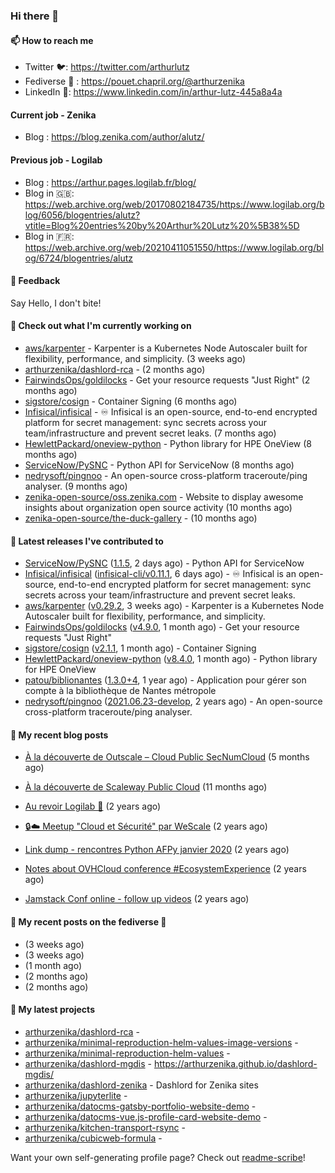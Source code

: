 ### Hi there 👋

#### 📫 How to reach me

- Twitter 🐦: https://twitter.com/arthurlutz
- Fediverse 🐘 : https://pouet.chapril.org/@arthurzenika
- LinkedIn 👔:  https://www.linkedin.com/in/arthur-lutz-445a8a4a

#### Current job - Zenika 

- Blog : https://blog.zenika.com/author/alutz/

#### Previous job - Logilab

- Blog : https://arthur.pages.logilab.fr/blog/
- Blog in 🇬🇧: https://web.archive.org/web/20170802184735/https://www.logilab.org/blog/6056/blogentries/alutz?vtitle=Blog%20entries%20by%20Arthur%20Lutz%20%5B38%5D
- Blog in 🇫🇷: https://web.archive.org/web/20210411051550/https://www.logilab.org/blog/6724/blogentries/alutz

#### 💬 Feedback

Say Hello, I don't bite!

#### 👷 Check out what I'm currently working on

- [aws/karpenter](https://github.com/aws/karpenter) - Karpenter is a Kubernetes Node Autoscaler built for flexibility, performance, and simplicity. (3 weeks ago)
- [arthurzenika/dashlord-rca](https://github.com/arthurzenika/dashlord-rca) -  (2 months ago)
- [FairwindsOps/goldilocks](https://github.com/FairwindsOps/goldilocks) - Get your resource requests &#34;Just Right&#34; (2 months ago)
- [sigstore/cosign](https://github.com/sigstore/cosign) - Container Signing (6 months ago)
- [Infisical/infisical](https://github.com/Infisical/infisical) - ♾ Infisical is an open-source, end-to-end encrypted platform for secret management: sync secrets across your team/infrastructure and prevent secret leaks. (7 months ago)
- [HewlettPackard/oneview-python](https://github.com/HewlettPackard/oneview-python) - Python library for HPE OneView (8 months ago)
- [ServiceNow/PySNC](https://github.com/ServiceNow/PySNC) - Python API for ServiceNow (8 months ago)
- [nedrysoft/pingnoo](https://github.com/nedrysoft/pingnoo) - An open-source cross-platform traceroute/ping analyser. (9 months ago)
- [zenika-open-source/oss.zenika.com](https://github.com/zenika-open-source/oss.zenika.com) - Website to display awesome insights about organization open source activity (10 months ago)
- [zenika-open-source/the-duck-gallery](https://github.com/zenika-open-source/the-duck-gallery) -  (10 months ago)


#### 🔭 Latest releases I've contributed to

- [ServiceNow/PySNC](https://github.com/ServiceNow/PySNC) ([1.1.5](https://github.com/ServiceNow/PySNC/releases/tag/1.1.5), 2 days ago) - Python API for ServiceNow
- [Infisical/infisical](https://github.com/Infisical/infisical) ([infisical-cli/v0.11.1](https://github.com/Infisical/infisical/releases/tag/infisical-cli/v0.11.1), 6 days ago) - ♾ Infisical is an open-source, end-to-end encrypted platform for secret management: sync secrets across your team/infrastructure and prevent secret leaks.
- [aws/karpenter](https://github.com/aws/karpenter) ([v0.29.2](https://github.com/aws/karpenter/releases/tag/v0.29.2), 3 weeks ago) - Karpenter is a Kubernetes Node Autoscaler built for flexibility, performance, and simplicity.
- [FairwindsOps/goldilocks](https://github.com/FairwindsOps/goldilocks) ([v4.9.0](https://github.com/FairwindsOps/goldilocks/releases/tag/v4.9.0), 1 month ago) - Get your resource requests &#34;Just Right&#34;
- [sigstore/cosign](https://github.com/sigstore/cosign) ([v2.1.1](https://github.com/sigstore/cosign/releases/tag/v2.1.1), 1 month ago) - Container Signing
- [HewlettPackard/oneview-python](https://github.com/HewlettPackard/oneview-python) ([v8.4.0](https://github.com/HewlettPackard/oneview-python/releases/tag/v8.4.0), 1 month ago) - Python library for HPE OneView
- [patou/biblionantes](https://github.com/patou/biblionantes) ([1.3.0&#43;4](https://github.com/patou/biblionantes/releases/tag/1.3.0%2B4), 1 year ago) - Application pour gérer son compte à la bibliothèque de Nantes métropole
- [nedrysoft/pingnoo](https://github.com/nedrysoft/pingnoo) ([2021.06.23-develop](https://github.com/nedrysoft/pingnoo/releases/tag/2021.06.23-develop), 2 years ago) - An open-source cross-platform traceroute/ping analyser.

#### 📜 My recent blog posts 

- [À la découverte de Outscale – Cloud Public SecNumCloud](https://blog.zenika.com/2023/02/21/a-la-decouverte-de-outscale-cloud-public-secnumcloud/) (5 months ago)
- [À la découverte de Scaleway Public Cloud](https://blog.zenika.com/2022/09/07/a-la-decouverte-de-scaleway-public-cloud/) (11 months ago)

- [Au revoir Logilab 👋](https://arthur.pages.logilab.fr/blog/au-revoir-logilab.html) (2 years ago)
- [🔒☁️ Meetup &#34;Cloud et Sécurité&#34; par WeScale](https://arthur.pages.logilab.fr/blog/meetup-cloud-et-securite-par-wescale.html) (2 years ago)
- [Link dump - rencontres Python AFPy janvier 2020](https://arthur.pages.logilab.fr/blog/link-dump-rencontres-python-afpy-janvier-2020.html) (2 years ago)
- [Notes about OVHCloud conference #EcosystemExperience](https://arthur.pages.logilab.fr/blog/notes-about-ovhcloud-conference-ecosystemexperience.html) (2 years ago)
- [Jamstack Conf online - follow up videos](https://arthur.pages.logilab.fr/blog/jamstack-conf-online-follow-up-videos.html) (2 years ago)

#### 📜 My recent posts on the fediverse 🐘

- [](https://pouet.chapril.org/@arthurzenika/110745726552756977) (3 weeks ago)
- [](https://pouet.chapril.org/@arthurzenika/110735441630232944) (3 weeks ago)
- [](https://pouet.chapril.org/@arthurzenika/110610403068068965) (1 month ago)
- [](https://pouet.chapril.org/@arthurzenika/110462085676082206) (2 months ago)
- [](https://pouet.chapril.org/@arthurzenika/110422512309847998) (2 months ago)

#### 🌱 My latest projects

- [arthurzenika/dashlord-rca](https://github.com/arthurzenika/dashlord-rca) - 
- [arthurzenika/minimal-reproduction-helm-values-image-versions](https://github.com/arthurzenika/minimal-reproduction-helm-values-image-versions) - 
- [arthurzenika/minimal-reproduction-helm-values](https://github.com/arthurzenika/minimal-reproduction-helm-values) - 
- [arthurzenika/dashlord-mgdis](https://github.com/arthurzenika/dashlord-mgdis) - https://arthurzenika.github.io/dashlord-mgdis/
- [arthurzenika/dashlord-zenika](https://github.com/arthurzenika/dashlord-zenika) - Dashlord for Zenika sites
- [arthurzenika/jupyterlite](https://github.com/arthurzenika/jupyterlite) - 
- [arthurzenika/datocms-gatsby-portfolio-website-demo](https://github.com/arthurzenika/datocms-gatsby-portfolio-website-demo) - 
- [arthurzenika/datocms-vue.js-profile-card-website-demo](https://github.com/arthurzenika/datocms-vue.js-profile-card-website-demo) - 
- [arthurzenika/kitchen-transport-rsync](https://github.com/arthurzenika/kitchen-transport-rsync) - 
- [arthurzenika/cubicweb-formula](https://github.com/arthurzenika/cubicweb-formula) - 



Want your own self-generating profile page? Check out [readme-scribe](https://github.com/muesli/readme-scribe)!
